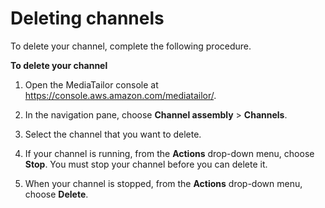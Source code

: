 # Deleting channels<a name="channel-assembly-starting-stopping-channels"></a>

 To delete your channel, complete the following procedure\. <a name="delete-channel"></a>

**To delete your channel**

1. Open the MediaTailor console at [https://console\.aws\.amazon\.com/mediatailor/](https://console.aws.amazon.com/mediatailor/)\.

1. In the navigation pane, choose **Channel assembly** > **Channels**\.

1. Select the channel that you want to delete\.

1. If your channel is running, from the **Actions** drop\-down menu, choose **Stop**\. You must stop your channel before you can delete it\.

1. When your channel is stopped, from the **Actions** drop\-down menu, choose **Delete**\.